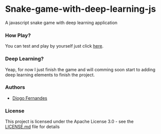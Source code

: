 # Snake-game-with-deep-learning-js
A javascript snake game with deep learning application

### How Play?

You can test and play by yourself just click [here](https://dfop02.github.io/Snake-game-with-deep-learning-js/window.html).

### Deep Learning?

Yeap, for now I just finish the game and will comming soon start to adding deep learning elements to finish the project.

### Authors

* [Diogo Fernandes](https://github.com/dfop02)

### License

This project is licensed under the Apache License 3.0 - see the [LICENSE.md](LICENSE.md) file for details
